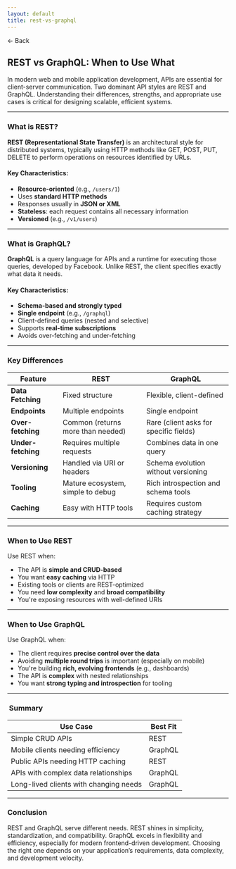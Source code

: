 ```yaml
---
layout: default
title: rest-vs-graphql 
---
```


<a href="https://anish7610.github.io/technical-writeups" style="text-decoration: none;">← Back</a>


## REST vs GraphQL: When to Use What

In modern web and mobile application development, APIs are essential for client-server communication. Two dominant API styles are REST and GraphQL. Understanding their differences, strengths, and appropriate use cases is critical for designing scalable, efficient systems.

---

###  What is REST?

**REST (Representational State Transfer)** is an architectural style for distributed systems, typically using HTTP methods like GET, POST, PUT, DELETE to perform operations on resources identified by URLs.

#### Key Characteristics:

* **Resource-oriented** (e.g., `/users/1`)
* Uses **standard HTTP methods**
* Responses usually in **JSON or XML**
* **Stateless**: each request contains all necessary information
* **Versioned** (e.g., `/v1/users`)

---

###  What is GraphQL?

**GraphQL** is a query language for APIs and a runtime for executing those queries, developed by Facebook. Unlike REST, the client specifies exactly what data it needs.

#### Key Characteristics:

* **Schema-based and strongly typed**
* **Single endpoint** (e.g., `/graphql`)
* Client-defined queries (nested and selective)
* Supports **real-time subscriptions**
* Avoids over-fetching and under-fetching

---

###  Key Differences

| Feature            | REST                              | GraphQL                                |
| ------------------ | --------------------------------- | -------------------------------------- |
| **Data Fetching**  | Fixed structure                   | Flexible, client-defined               |
| **Endpoints**      | Multiple endpoints                | Single endpoint                        |
| **Over-fetching**  | Common (returns more than needed) | Rare (client asks for specific fields) |
| **Under-fetching** | Requires multiple requests        | Combines data in one query             |
| **Versioning**     | Handled via URI or headers        | Schema evolution without versioning    |
| **Tooling**        | Mature ecosystem, simple to debug | Rich introspection and schema tools    |
| **Caching**        | Easy with HTTP tools              | Requires custom caching strategy       |

---

###  When to Use REST

Use REST when:

* The API is **simple and CRUD-based**
* You want **easy caching** via HTTP
* Existing tools or clients are REST-optimized
* You need **low complexity** and **broad compatibility**
* You're exposing resources with well-defined URIs

---

###  When to Use GraphQL

Use GraphQL when:

* The client requires **precise control over the data**
* Avoiding **multiple round trips** is important (especially on mobile)
* You're building **rich, evolving frontends** (e.g., dashboards)
* The API is **complex** with nested relationships
* You want **strong typing and introspection** for tooling

---

### ️ Summary

| Use Case                               | Best Fit |
| -------------------------------------- | -------- |
| Simple CRUD APIs                       | REST     |
| Mobile clients needing efficiency      | GraphQL  |
| Public APIs needing HTTP caching       | REST     |
| APIs with complex data relationships   | GraphQL  |
| Long-lived clients with changing needs | GraphQL  |

---

###  Conclusion

REST and GraphQL serve different needs. REST shines in simplicity, standardization, and compatibility. GraphQL excels in flexibility and efficiency, especially for modern frontend-driven development. Choosing the right one depends on your application’s requirements, data complexity, and development velocity.
